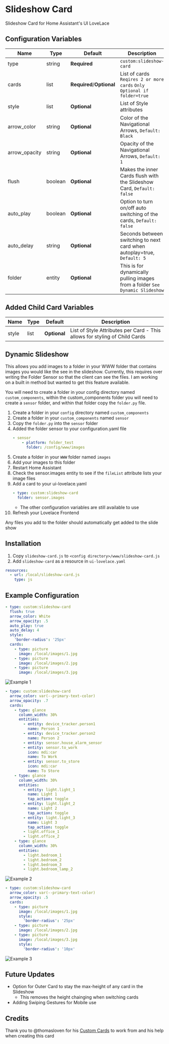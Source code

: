 # Slideshow Card

Slideshow Card for Home Assistant's UI LoveLace

## Configuration Variables

| Name | Type | Default | Description
| ---- | ---- | ------- | -----------
| type | string | **Required** | `custom:slideshow-card`
| cards | list | **Required**/**Optional** | List of cards `Reqires 2 or more cards` `Only Optional if folder=true`
| style | list | **Optional** | List of Style attributes
| arrow_color | string | **Optional** | Color of the Navigational Arrows, `Default: Black`
| arrow_opacity | string | **Optional** | Opacity of the Navigational Arrows, `Default: 1`
| flush | boolean | **Optional** | Makes the inner Cards flush with the Slideshow Card, `Default: false`
| auto_play | boolean | **Optional** | Option to turn on/off auto switching of the cards, `Default: false`
| auto_delay | string | **Optional** | Seconds between switching to next card when autoplay=true, `Default: 5`
| folder | entity | **Optional** | This is for dynamically pulling images from a folder `See Dynamic Slideshow`


## Added Child Card Variables

| Name | Type | Default | Description
| ---- | ---- | ------- | -----------
| style | list | **Optional** | List of Style Attributes per Card - This allows for styling of Child Cards

## Dynamic Slideshow

This allows you add images to a folder in your WWW folder that contains images you would like the see in the slideshow. Currently, this requires over writing the Folder Sensor so that the client can see the files. I am working on a built in method but wanted to get this feature available.

You will need to create a folder in your config directory named `custom_components`, within the custom_components folder you will need to create a `sensor` folder, and within that folder copy the `folder.py` file. 

1. Create a folder in your `config` directory named `custom_components`
2. Create a folder in your `custom_components` named `sensor`
3. Copy the `folder.py` into the `sensor` folder
4. Added the folder sensor to your configuration.yaml file
    ```yaml
    - sensor
        - platform: folder_test
          folder: /config/www/images
    ```
5. Create a folder in your `WWW` folder named `images`
6. Add your images to this folder
7. Restart Home Assistant
8. Check the sensor.images entity to see if the `fileList` attribute lists your image files
9. Add a card to your ui-lovelace.yaml
    ```yaml
    - type: custom:slideshow-card
      folder: sensor.images
    ```
    * The other configuration variables are still available to use
10. Refresh your Lovelace Frontend

Any files you add to the folder should automatically get added to the slide show


## Installation

1. Copy `slideshow-card.js` to `<config directory>/www/slideshow-card.js`
2. Add `slideshow-card` as a resource in `ui-lovelace.yaml`

```yaml
resources:
  - url: /local/slideshow-card.js
    type: js
```

## Example Configuration

```yaml
- type: custom:slideshow-card
  flush: true
  arrow_color: White
  arrow_opacity: .5
  auto_play: true
  auto_delay: 4
  style:
    'border-radius': '25px'
  cards:
    - type: picture
      image: /local/images/1.jpg
    - type: picture
      image: /local/images/2.jpg
    - type: picture
      image: /local/images/3.jpg
```

![Example 1](https://i.gyazo.com/2ec6758472c4802cac7deb4f2beb777e.gif)

```yaml
- type: custom:slideshow-card
  arrow_color: var(--primary-text-color)
  arrow_opacity: .7
  cards:
    - type: glance
      column_width: 30%
      entities:
        - entity: device_tracker.person1
          name: Person 1
        - entity: device_tracker.person2
          name: Person 2
        - entity: sensor.house_alarm_sensor
        - entity: sensor.to_work
          icon: mdi:car
          name: To Work
        - entity: sensor.to_store
          icon: mdi:car
          name: To Store
    - type: glance
      column_width: 30%
      entities:
        - entity: light.light_1
          name: Light 1
          tap_action: toggle
        - entity: light.light_2
          name: Light 2
          tap_action: toggle
        - entity: light.light_3
          name: Light 3
          tap_action: toggle
        - light.office_1
        - light.office_2
    - type: glance
      column_width: 30%
      entities:
        - light.bedroom_1
        - light.bedroom_2
        - light.bedroom_3
        - light.bedroom_lamp_2
```

![Example 2](https://i.gyazo.com/9a344f995906b43e42b8be85e9c8d675.gif)

```yaml
- type: custom:slideshow-card
  arrow_color: var(--primary-text-color)
  arrow_opacity: .5
  cards:
    - type: picture
      image: /local/images/1.jpg
      style:
        'border-radius': '25px'
    - type: picture
      image: /local/images/2.jpg
    - type: picture
      image: /local/images/3.jpg
      style:
        'border-radius': '10px'
```

![Example 3](https://i.gyazo.com/662d39821d47a6131daf235a6876cf41.gif)

## Future Updates
* Option for Outer Card to stay the max-height of any card in the Slideshow
  * This removes the height chainging when switching cards
* Adding Swiping Gestures for Mobile use

## Credits

Thank you to @thomasloven for his [Custom Cards](https://community.home-assistant.io/t/my-lovelace-plugins/70726) to work from and his help when creating this card

